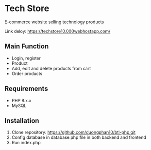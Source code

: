 # Tech Store

E-commerce website selling technology products

Link deloy: https://techstore10.000webhostapp.com/
## Main Function

- Login, register
- Product 
- Add, edit and delete products from cart
- Order products

## Requirements

- PHP 8.x.x
- MySQL 

## Installation

1. Clone repository: https://github.com/duongphan10/btl-php.git
2. Config database in database.php file in both backend and frontend
3. Run index.php
